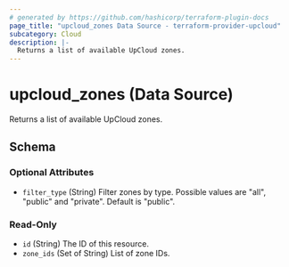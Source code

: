 ```yaml
---
# generated by https://github.com/hashicorp/terraform-plugin-docs
page_title: "upcloud_zones Data Source - terraform-provider-upcloud"
subcategory: Cloud
description: |-
  Returns a list of available UpCloud zones.
---
```


# upcloud_zones (Data Source)

Returns a list of available UpCloud zones.



<!-- schema generated by tfplugindocs -->
## Schema

### Optional Attributes

- `filter_type` (String) Filter zones by type. Possible values are "all", "public" and "private". Default is "public".

### Read-Only

- `id` (String) The ID of this resource.
- `zone_ids` (Set of String) List of zone IDs.
